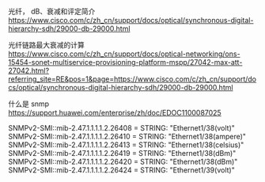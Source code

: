 # 

光纤， dB、衰减和评定简介
https://www.cisco.com/c/zh_cn/support/docs/optical/synchronous-digital-hierarchy-sdh/29000-db-29000.html


光纤链路最大衰减的计算
https://www.cisco.com/c/zh_cn/support/docs/optical-networking/ons-15454-sonet-multiservice-provisioning-platform-mspp/27042-max-att-27042.html?referring_site=RE&pos=1&page=https://www.cisco.com/c/zh_cn/support/docs/optical/synchronous-digital-hierarchy-sdh/29000-db-29000.html

什么是 snmp
https://support.huawei.com/enterprise/zh/doc/EDOC1100087025

SNMPv2-SMI::mib-2.47.1.1.1.1.2.26408 = STRING: "Ethernet1/38(volt)"
SNMPv2-SMI::mib-2.47.1.1.1.1.2.26410 = STRING: "Ethernet1/38(ampere)"
SNMPv2-SMI::mib-2.47.1.1.1.1.2.26413 = STRING: "Ethernet1/38(celsius)"
SNMPv2-SMI::mib-2.47.1.1.1.1.2.26419 = STRING: "Ethernet1/38(dBm)"
SNMPv2-SMI::mib-2.47.1.1.1.1.2.26420 = STRING: "Ethernet1/38(dBm)"
SNMPv2-SMI::mib-2.47.1.1.1.1.2.26424 = STRING: "Ethernet1/39(volt)"